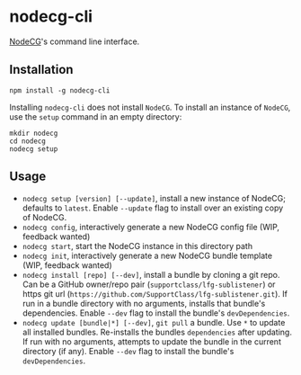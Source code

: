 # nodecg-cli
[NodeCG](https://github.com/nodecg/nodecg)'s command line interface.

## Installation
`npm install -g nodecg-cli`

Installing `nodecg-cli` does not install `NodeCG`. To install an instance of `NodeCG`, use the `setup` command in an empty directory:
```
mkdir nodecg
cd nodecg
nodecg setup
```

## Usage
* `nodecg setup [version] [--update]`, install a new instance of NodeCG; defaults to `latest`. Enable `--update` flag to install over an existing copy of NodeCG.
* `nodecg config`, interactively generate a new NodeCG config file (WIP, feedback wanted)
* `nodecg start`, start the NodeCG instance in this directory path
* `nodecg init`, interactively generate a new NodeCG bundle template (WIP, feedback wanted)
* `nodecg install [repo] [--dev]`, install a bundle by cloning a git repo. Can be a GitHub owner/repo pair (`supportclass/lfg-sublistener`) or https git url (`https://github.com/SupportClass/lfg-sublistener.git`).
If run in a bundle directory with no arguments, installs that bundle's dependencies. Enable `--dev` flag to install the bundle's `devDependencies`.
* `nodecg update [bundle|*] [--dev]`, `git pull` a bundle. Use `*` to update all installed bundles. Re-installs the bundles `dependencies` after updating.
If run with no arguments, attempts to update the bundle in the current directory (if any). Enable `--dev` flag to install the bundle's `devDependencies`.
